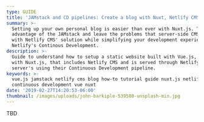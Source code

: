 ```yaml
---
type: GUIDE
title: 'JAMstack and CD pipelines: Create a blog with Nuxt, Netlify CMS and Netlify'
summary: >-
  Setting up your own personal blog is easier than ever with Nuxt.js. Take
  advantage of the JAMstack and leave the problems that server-side CMS have
  with Netlify CMS' solution while simplifying your development experience with
  Netlify's Continous Development.
description: >-
  Guide to understand how to setup a static website built with Vue.js, compiled
  with Nuxt.js, that includes Netlify CMS and is served through Netlify's
  server's using their Continuous Development pipeline.
keywords: >-
  vue.js jamstack netlify cms blog how-to tutorial guide nuxt.js netlifycms cd
  continuous development vue nuxt 
date: '2019-02-27T14:20:53-06:00'
thumbnail: /images/uploads/john-barkiple-539580-unsplash-min.jpg
---
```

TBD
